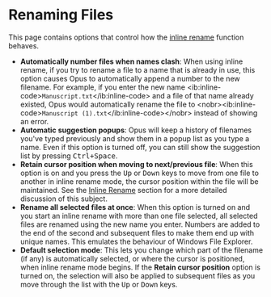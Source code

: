 # Renaming Files

This page contains options that control how the [inline rename](/Manual/file_operations/renaming_files/inline_rename.md) function behaves.

- **Automatically number files when names clash**: When using inline rename, if you try to rename a file to a name that is already in use, this option causes Opus to automatically append a number to the new filename. For example, if you enter the new name \<ib:inline-code\>`Manuscript.txt`\</ib:inline-code\> and a file of that name already existed, Opus would automatically rename the file to \<nobr\>\<ib:inline-code\>`Manuscript (1).txt`\</ib:inline-code\>\</nobr\> instead of showing an error.
- **Automatic suggestion popups**: Opus will keep a history of filenames you've typed previously and show them in a popup list as you type a name. Even if this option is turned off, you can still show the suggestion list by pressing <kbd>Ctrl+Space</kbd>.
- **Retain cursor position when moving to next/previous file**: When this option is on and you press the <kbd>Up</kbd> or <kbd>Down</kbd> keys to move from one file to another in inline rename mode, the cursor position within the file will be maintained. See the [Inline Rename](/Manual/file_operations/renaming_files/inline_rename.md) section for a more detailed discussion of this subject.
- **Rename all selected files at once**: When this option is turned on and you start an inline rename with more than one file selected, all selected files are renamed using the new name you enter. Numbers are added to the end of the second and subsequent files to make them end up with unique names. This emulates the behaviour of Windows File Explorer.
- **Default selection mode**: This lets you change which part of the filename (if any) is automatically selected, or where the cursor is positioned, when inline rename mode begins. If the **Retain cursor position** option is turned on, the selection will also be applied to subsequent files as you move through the list with the <kbd>Up</kbd> or <kbd>Down</kbd> keys.
